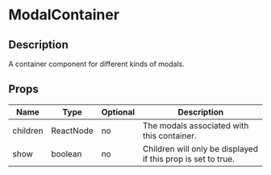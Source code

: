 # ModalContainer

## Description

A container component for different kinds of modals.

## Props

| Name     | Type      | Optional | Description                                                  |
| -------- | --------- | -------- | ------------------------------------------------------------ |
| children | ReactNode | no       | The modals associated with this container.                   |
| show     | boolean   | no       | Children will only be displayed if this prop is set to true. |
